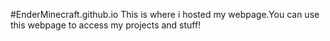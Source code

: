 #EnderMinecraft.github.io
This is where i hosted my webpage.You can use this webpage to access my projects and stuff!
